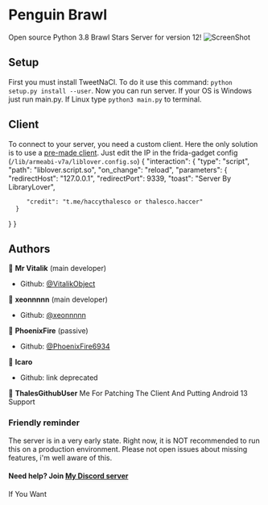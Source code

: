 # Penguin Brawl
Open source Python 3.8 Brawl Stars Server for version 12!
![ScreenShot](https://cdn.discordapp.com/attachments/1216025567808454717/1220719918568312873/Imagem_do_WhatsApp_de_2024-03-22_as_09.52.19_cf501cb1.jpg?ex=660ff704&is=65fd8204&hm=f33cab8e7fedc93ad8b212c22c2197b0b53c43c8cc6e6f9f7933850d07a61e8c&) 

## Setup
First you must install TweetNaCl. To do it use this command: ```python setup.py install --user```.
Now you can run server. If your OS is Windows just run main.py. If Linux type ```python3 main.py``` to terminal.

## Client
To connect to your server, you need a custom client. Here the only solution is to use a [pre-made client](https://drive.google.com/file/d/1-K95h2eWZRK6RtfR2cnxTrKCU9S8kiVC/view).
Just edit the IP in the frida-gadget config (```/lib/armeabi-v7a/liblover.config.so```)
{
   "interaction": {
      "type": "script",
      "path": "liblover.script.so",
      "on_change": "reload",
      "parameters": {
         "redirectHost": "127.0.0.1",
         "redirectPort": 9339,
         "toast": "Server By LibraryLover",

         "credit": "t.me/haccythalesco or thalesco.haccer"
      }
   }
}

## Authors

👤 **Mr Vitalik** (main developer)

* Github: [@VitalikObject](https://github.com/VitalikObject)

👤 **xeonnnnn** (main developer)

* Github: [@xeonnnnn](https://github.com/xeonnnnn)

👤 **PhoenixFire** (passive)

* Github: [@PhoenixFire6934](https://github.com/PhoenixFire6934)

👤 **Icaro**

* Github: link deprecated

👤 **ThalesGithubUser**
 Me For Patching The Client And Putting Android 13 Support
### Friendly reminder
The server is in a very early state. Right now, it is NOT recommended to run this on a production environment. Please not open issues about missing features, i'm well aware of this. 

#### Need help? Join [My Discord server](https://discord.gg/4FZrUFK4C6)
If You Want
